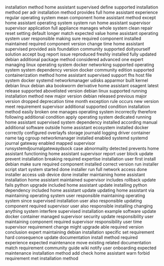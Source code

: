 installation method home assistant supervised define supported installation method per adr installation method provides full home assistant experience regular operating system mean component home assistant method except home assistant operating system system run home assistant supervisor supervisor application full appliance manages whole system clean repair reset setting default longer match expected value home assistant operating system user responsible making sure required component installed maintained required component version change time home assistant supervised provided asis foundation community supported doityourself solution accept bug report issue reproduced freshly installed fully updated debian additional package method considered advanced one expert managing linux operating system docker networking supported operating system system dependency version docker community edition supported containerization method home assistant supervised support fhs host file system docker systemd networkmanager udisks apparmor built kernel debian linux debian aka bookworm derivative home assistant osagent latest release supported abovelisted version debian linux supported running installation method new major version debian released previous major version dropped deprecation time month exception rule occurs new version meet requirement supervisor additional supported condition installation method easily broken one manages operating system incorrectly therefore following additional condition apply operating system dedicated running home assistant supervised system dependency installed according manual additional software outside home assistant ecosystem installed docker correctly configured overlayfs storage journald logging driver container name tag cgroup networkmanager installed enabled systemd systemd journal gateway enabled mapped supervisor runsystemdjournalgatewaydsock case abnormality detected prevents home assistant functioning home assistant supervisor report user block update prevent installation breaking required expertise installation user first install debian make sure required component installed correct version run installer script start system started done installer run full network access done installer access usb device done installer maintaining home assistant installation home assistant maintained supervisor includes rollback update fails python upgrade included home assistant update installing python dependency included home assistant update updating home assistant via maintaining operating system user responsible maintaining operating system since supervised installation user also responsible updating component required supervisor user also responsible installing changing anything system interfere supervised installation example software update docker container managed supervisor security update responsibility user maintaining component required supervisor responsibility user time supervisor requirement change might upgrade able required version conclusion expert maintaining debian installation specific set requirement hard consequence update documentation install method required experience expected maintenance move existing related documentation match requirement community guide wiki notify user onboarding expected maintenance installation method add check home assistant warn forbid requirement met installation method